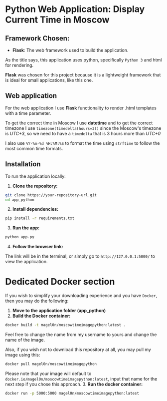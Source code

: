 # Python Web Application: Display Current Time in Moscow

## Framework Chosen: 
- **Flask**: The web framework used to build the application.

As the title says, this application uses python, specifically ``Python 3`` and html for rendering.

**Flask** was chosen for this project 
because it is a lightweight framework that is ideal for small applications, like this one.

## Web application

For the web application I use **Flask** functionality to render .html templates with a time parameter.

To get the correct time in Moscow I use **datetime** and to get the correct timezone I use 
```timezone(timedelta(hours=3))```
since the Moscow's timezone is *UTC+3*, so we need to have a ```timedelta``` that is 3 hours more than *UTC+0*

I also use `%Y-%m-%d %H:%M:%S` to format the time using `strftime` to follow the most common time formats.

## Installation

To run the application locally:

1. **Clone the repository:**
```bash
git clone https://your-repository-url.git
cd app_python
```

2. **Install dependencies:**
```bash
pip install -r requirements.txt
```

3. **Run the app:**
```bash 
python app.py
```

4. **Follow the browser link:**
    
The link will be in the terminal, or simply go to ``http://127.0.0.1:5000/`` to view the application.

# Dedicated Docker section

If you wish to simplify your downloading experience and you have `Docker`, then you may do the following:

1. **Move to the application folder (app_python)**
2. **Build the Docker container:**
```bash
docker build -t magel0n/moscowtimeimagepython:latest .
```
Feel free to change the name from my username to yours and change the name of the image.

Also, if you wish not to download this repository at all, you may pull my image using this:
```bash
docker pull magel0n/moscowtimeimagepython
```
Please note that your image will default to ```docker.io/magel0n/moscowtimeimagepython:latest```,
input that name for the next step if you chose this approach.
3. **Run the docker container:**
```bash
docker run -p 5000:5000 magel0n/moscowtimeimagepython:latest 
```

